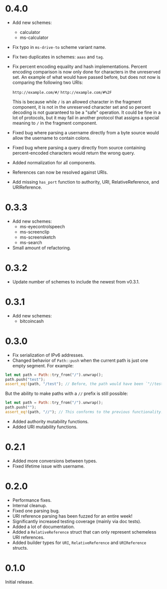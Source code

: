 # 0.4.0

 - Add new schemes:
   * calculator
   * ms-calculator
 - Fix typo in `ms-drive-to` scheme variant name.
 - Fix two duplicates in schemes: `aaas` and `tag`.
 - Fix percent encoding equality and hash implementations. Percent encoding comparison is now only
   done for characters in the unreserved set. An example of what would have passed before, but does
   not now is comparing the following two URIs:

   `http://example.com/#/`
   `http://example.com/#%2F`

   This is because while `/` is an allowed character in the fragment component, it is not in the
   unreserved character set and so percent decoding is not guaranteed to be a "safe" operation. It
   could be fine in a lot of protocols, but it may fail in another protocol that assigns a special
   meaning to `/` in the fragment component.
 - Fixed bug where parsing a username directly from a byte source would allow the username to
   contain colons.
 - Fixed bug where parsing a query directly from source containing percent-encoded characters would
   return the wrong query.
 - Added normalization for all components.
 - References can now be resolved against URIs.
 - Add missing `has_port` function to authority, URI, RelativeReference, and URIReference.

# 0.3.3

 - Add new schemes:
   * ms-eyecontrolspeech
   * ms-screenclip
   * ms-screensketch
   * ms-search
 - Small amount of refactoring.

# 0.3.2

 - Update number of schemes to include the newest from v0.3.1.

# 0.3.1

 - Add new schemes:
   * bitcoincash

# 0.3.0

 - Fix serialization of IPv6 addresses.
 - Changed behavior of `Path::push` when the current path is just one empty segment. For example:

```rust
let mut path = Path::try_from("/").unwrap();
path.push("test");
assert_eq!(path, "/test"); // Before, the path would have been `"//test"`.
```

   But the ability to make paths with a `//` prefix is still possible:

```rust
let mut path = Path::try_from("/").unwrap();
path.push("");
assert_eq!(path, "//"); // This conforms to the previous functionality.
```

 - Added authority mutability functions.
 - Added URI mutability functions.

# 0.2.1

 - Added more conversions between types.
 - Fixed lifetime issue with username.

# 0.2.0

 - Performance fixes.
 - Internal cleanup.
 - Fixed one parsing bug.
 - URI reference parsing has been fuzzed for an entire week!
 - Significantly increased testing coverage (mainly via doc tests).
 - Added a lot of documentation.
 - Added a `RelativeReference` struct that can only represent schemeless URI references.
 - Added builder types for `URI`, `RelativeReference` and `URIReference` structs.

# 0.1.0

Initial release.
